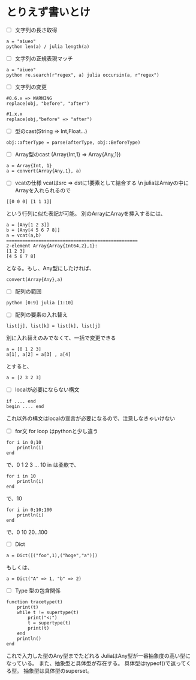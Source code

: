# とりえず書いとけ
- [ ] 文字列の長さ取得
```
a = "aiueo"
python len(a) / julia length(a)
```

- [ ] 文字列の正規表現マッチ
```
a = "aiueo"
python re.search(r"regex", a) julia occursin(a, r"regex")
```

- [ ] 文字列の変更
```
#0.6.x => WARNING
replace(obj, "before", "after")

#1.x.x
replace(obj,"before" => "after")
```

- [ ] 型のcast(String => Int,Float...)
```
obj::afterType = parse(afterType, obj::BeforeType)
```

- [ ] Array型のcast (Array{Int,1} => Array{Any,1})
```
a = Array{Int, 1}
a = convert(Array{Any,1}, a)
```

- [ ] vcatの仕様
vcatはsrc => dstに1要素として結合する \n
juliaはArrayの中にArrayを入れられるので
```
[[0 0 0] [1 1 1]]
```
という行列に似た表記が可能。
別のArrayにArrayを挿入するには、
```
a = [Any[1 2 3]]
b = [Any[4 5 6 7 8]]
a = vcat(a,b)
=================================================
2-element Array{Array{Int64,2},1}:
[1 2 3]
[4 5 6 7 8]
```
となる。もし、Any型にしたければ、
```
convert(Array{Any},a)
```

- [ ] 配列の範囲
```
python [0:9] julia [1:10]
```

- [ ] 配列の要素の入れ替え
```
list[j], list[k] = list[k], list[j]
```
別に入れ替えのみでなくて、一括で変更できる
```
a = [0 1 2 3]
a[1], a[2] = a[3] , a[4]
```
とすると、
```
a = [2 3 2 3]
```

- [ ] localが必要にならない構文
```
if .... end
begin .... end
```
これ以外の構文はlocalの宣言が必要になるので、注意しなきゃいけない

- [ ] for文
for loop はpythonと少し違う
```
for i in 0;10
    println(i)
end
```
で、0 1 2 3 ... 10
in は柔軟で、
```
for i in 10
    println(i)
end
```
で、10

```
for i in 0;10;100
    println(i)
end
```
で、0 10 20...100

- [ ] Dict
```
a = Dict([("foo",1),("hoge","a")])
```
もしくは、
```
a = Dict("A" => 1, "b" => 2)
```

- [ ] Type
型の包含関係
```
function tracetype(t)
    print(t)
    while t != supertype(t)
        print("<:")
        t = supertype(t)
        print(t)
    end
    println()
end
```
これで入力した型のAny型までたどれる
JuliaはAny型が一番抽象度の高い型になっている。
また、抽象型と具体型が存在する。
具体型はtypeof()で返ってくる型。
抽象型は具体型のsuperset。




